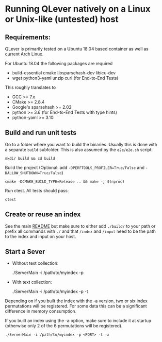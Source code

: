 # Running QLever natively on a Linux or Unix-like (untested) host
## Requirements:
QLever is primarily tested on a Ubuntu 18.04 based container as well as current
Arch Linux.

For Ubuntu 18.04 the following packages are required

* build-essential cmake libsparsehash-dev libicu-dev
* wget python3-yaml unzip curl (for End-to-End Tests)

This roughly translates to

* GCC >= 7.x
* CMake >= 2.8.4
* Google's sparsehash >= 2.02
* python >= 3.6 (for End-to-End Tests with type hints)
* python-yaml >= 3.10


## Build and run unit tests

Go to a folder where you want to build the binaries.  Usually this is done
with a separate `build` subfolder. This is also assumed by the `e2e/e2e.sh`
script.

    mkdir build && cd build

Build the project (Optional: add `-DPERFTOOLS_PROFILER=True/False` and `-DALLOW_SHUTDOWN=True/False`)

    cmake -DCMAKE_BUILD_TYPE=Release .. && make -j $(nproc)

Run ctest. All tests should pass:

    ctest

## Create or reuse an index
See the main [README](../README.md#creating-an-index) but make sure to
either add `./build/` to your path or prefix all commands with `./` and that
`/index` and `/input` need to be the path to the index and input on your host.

## Start a Sever

* Without text collection:

    ./ServerMain -i /path/to/myindex -p <PORT>

* With text collection:

    ./ServerMain -i /path/to/myindex -p <PORT> -t

Depending on if you built the index with the -a version, two or six index permutations will be registered.
For some data this can be a significant difference in memory consumption.

If you built an index using the -a option, make sure to include it at startup
(otherwise only 2 of the 6 permutations will be registered).

    ./ServerMain -i /path/to/myindex -p <PORT> -t -a
